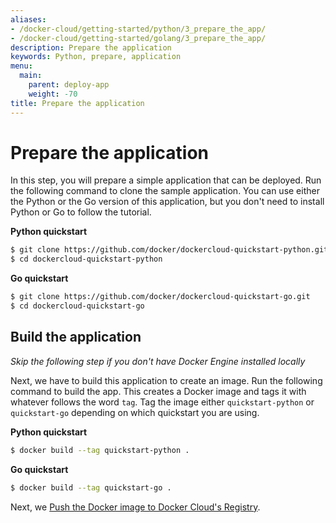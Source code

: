 ```yaml
---
aliases:
- /docker-cloud/getting-started/python/3_prepare_the_app/
- /docker-cloud/getting-started/golang/3_prepare_the_app/
description: Prepare the application
keywords: Python, prepare, application
menu:
  main:
    parent: deploy-app
    weight: -70
title: Prepare the application
---
```


# Prepare the application

In this step, you will prepare a simple application that can be deployed.
Run the following command to clone the sample application. You can use
either the Python or the Go version of this application, but you don't need to
install Python or Go to follow the tutorial.

**Python quickstart**

```bash
$ git clone https://github.com/docker/dockercloud-quickstart-python.git
$ cd dockercloud-quickstart-python
```

**Go quickstart**

```bash
$ git clone https://github.com/docker/dockercloud-quickstart-go.git
$ cd dockercloud-quickstart-go
```

## Build the application

*Skip the following step if you don't have Docker Engine installed locally*

Next, we have to build this application to create an image. Run the following command to build the app. This creates a Docker image and tags it with whatever follows the word `tag`. Tag the image either `quickstart-python` or `quickstart-go` depending on which quickstart you are using.

**Python quickstart**

```bash
$ docker build --tag quickstart-python .
```

**Go quickstart**

```bash
$ docker build --tag quickstart-go .
```

Next, we [Push the Docker image to Docker Cloud's Registry](4_push_to_cloud_registry.md).